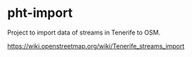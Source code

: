 # pht-import
Project to import data of streams in Tenerife to OSM.

https://wiki.openstreetmap.org/wiki/Tenerife_streams_import
